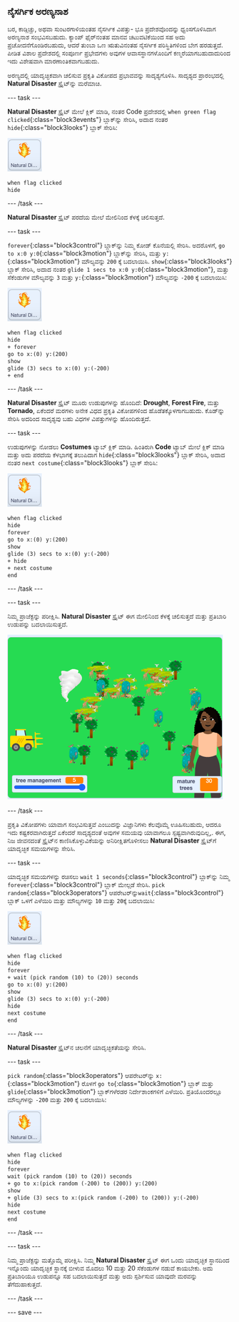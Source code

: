 ## ನೈಸರ್ಗಿಕ ಅರಣ್ಯನಾಶ

ಬರ, ಕಾಡ್ಗಿಚ್ಚು, ಅಥವಾ ಸುಂಟರಗಾಳಿಯಂತಹ ನೈಸರ್ಗಿಕ ವಿಪತ್ತು- ಭೂ ಪ್ರದೇಶವೊಂದನ್ನು ಧ್ವಂಸಗೊಳಿಸಿದಾಗ ಅರಣ್ಯನಾಶ ಸಂಭವಿಸಬಹುದು. ಕ್ಯಾಂಪ್‌ ಫೈರ್‌ನಂತಹ ಮಾನವ ಚಟುವಟಿಕೆಯಿಂದ ಸಹ ಅದು ಪ್ರಚೋದನೆಗೊಂಡಿರಬಹುದು, ಆದರೆ ತುಂಬಾ ಒಣ ಋತುವಿನಂತಹ ನೈಸರ್ಗಿಕ ಪರಿಸ್ಥಿತಿಗಳಿಂದ ಬೇಗ ಹರಡುತ್ತದೆ. ಪೀಡಿತ ವಿಶಾಲ ಪ್ರದೇಶದಲ್ಲಿ ಸಂಪೂರ್ಣ ಪ್ರಭೇದಗಳು ಅವುಗಳ ಆವಾಸಸ್ಥಾನಗಳೊಂದಿಗೆ ಕಣ್ಮರೆಯಾಗಬಹುದಾದುರಿಂದ ಇದು ವಿಶೇಷವಾಗಿ ಮಾರಣಾಂತಿಕವಾಗಬಹುದು.

ಅರಣ್ಯದಲ್ಲಿ ಯಾದೃಚ್ಛಿಕವಾಗಿ ಚಲಿಸುವ ಪ್ರಕೃತಿ ವಿಕೋಪದ ಪ್ರಭಾವವನ್ನು ಸಾದೃಶ್ಯಗೊಳಿಸಿ. ಸಾದೃಶ್ಯದ ಪ್ರಾರಂಭದಲ್ಲಿ **Natural Disaster** ಸ್ಪ್ರೈಟ್‌ನ್ನು ಮರೆಮಾಚಿ.

--- task ---

**Natural Disaster** ಸ್ಪ್ರೈಟ್‌ ಮೇಲೆ ಕ್ಲಿಕ್‌ ಮಾಡಿ, ನಂತರ Code ಪ್ರದೇಶದಲ್ಲಿ `when green flag clicked`{:class="block3events"} ಬ್ಲಾಕ್‌ನ್ನು ಸೇರಿಸಿ, ಅದಾದ ನಂತರ `hide`{:class="block3looks"} ಬ್ಲಾಕ್‌ ಸೇರಿಸಿ:

![Natural Disaster ಸ್ಪ್ರೈಟ್‌ನ ಚಿತ್ರ](images/natural-disaster-sprite.png)

```blocks3
when flag clicked
hide
```

--- /task ---

**Natural Disaster** ಸ್ಪ್ರೈಟ್‌ ಪರದೆಯ ಮೇಲೆ ಮೇಲಿನಿಂದ ಕೆಳಕ್ಕೆ ಚಲಿಸುತ್ತದೆ.

--- task ---

`forever`{:class="block3control"} ಬ್ಲಾಕ್‌ನ್ನು ನಿಮ್ಮ ಕೋಡ್‌ ಕೊನೆಯಲ್ಲಿ ಸೇರಿಸಿ. ಅದರೊಳಗೆ, `go to x:0 y:0`{:class="block3motion"} ಬ್ಲಾಕ್‌ನ್ನು ಸೇರಿಸಿ, ಮತ್ತು `y:`{:class="block3motion"} ಮೌಲ್ಯವನ್ನು `200` ಕ್ಕೆ ಬದಲಾಯಿಸಿ. `show`{:class="block3looks"} ಬ್ಲಾಕ್ ಸೇರಿಸಿ, ಅದಾದ ನಂತರ `glide 1 secs to x:0 y:0`{:class="block3motion"}, ಮತ್ತು ಸೆಕೆಂಡುಗಳ ಮೌಲ್ಯವನ್ನು `3` ಮತ್ತು `y:`{:class="block3motion"} ಮೌಲ್ಯವನ್ನು `-200`‌ ಕ್ಕೆ ಬದಲಾಯಿಸಿ:

![Natural Disaster ಸ್ಪ್ರೈಟ್‌ನ ಚಿತ್ರ](images/natural-disaster-sprite.png)


```blocks3
when flag clicked
hide
+ forever
go to x:(0) y:(200)
show
glide (3) secs to x:(0) y:(-200)
+ end
```

--- /task ---

**Natural Disaster** ಸ್ಪ್ರೈಟ್‌ ಮೂರು ಉಡುಪುಗಳನ್ನು ಹೊಂದಿದೆ: **Drought**, **Forest Fire**, ಮತ್ತು **Tornado**, ಏಕೆಂದರೆ ಮರಗಳು ಅನೇಕ ವಿಧದ ಪ್ರಕೃತಿ ವಿಕೋಪಗಳಿಂದ ಹೊಡೆತಕ್ಕೊಳಗಾಗಬಹುದು. ಕೊಡ್‌ನ್ನು ಸೇರಿಸಿ ಅದರಿಂದ ಸಾದೃಶ್ಯವು ಬಹು ವಿಧಗಳ ವಿಪತ್ತುಗಳನ್ನು ಹೊಂದಿರುತ್ತದೆ.

--- task ---

 ಉಡುಪುಗಳನ್ನು ನೋಡಲು **Costumes** ಟ್ಯಾಬ್‌ ಕ್ಲಿಕ್‌ ಮಾಡಿ. ಹಿಂತಿರುಗಿ **Code** ಟ್ಯಾಬ್‌ ಮೇಲೆ ಕ್ಲಿಕ್‌ ಮಾಡಿ ಮತ್ತು ಅದು ಪರದೆಯ ಕೆಳಭಾಗಕ್ಕೆ ತಲುಪಿದಾಗ `hide`{:class="block3looks"} ಬ್ಲಾಕ್‌ ಸೇರಿಸಿ, ಅದಾದ ನಂತರ `next costume`{:class="block3looks"} ಬ್ಲಾಕ್‌ ಸೇರಿಸಿ:

![Natural Disaster ಸ್ಪ್ರೈಟ್‌ನ ಚಿತ್ರ](images/natural-disaster-sprite.png)


```blocks3
when flag clicked
hide
forever
go to x:(0) y:(200)
show
glide (3) secs to x:(0) y:(-200)
+ hide
+ next costume
end
```

--- /task ---

--- task ---

ನಿಮ್ಮ ಪ್ರಾಜೆಕ್ಟನ್ನು ಪರೀಕ್ಷಿಸಿ. **Natural Disaster** ಸ್ಪ್ರೈಟ್‌ ಈಗ ಮೇಲಿನಿಂದ ಕೆಳಕ್ಕೆ ಚಲಿಸುತ್ತದೆ ಮತ್ತು ಪ್ರತಿಬಾರಿ ಉಡುಪನ್ನು ಬದಲಾಯಿಸುತ್ತದೆ.

![ವೇದಿಕೆ ಮೇಲೆ ಪ್ರಕೃತಿ ವಿಕೋಪದ ಚಿತ್ರ](images/disaster-on-stage.png)

--- /task ---

ಪ್ರಕೃತಿ ವಿಕೋಪಗಳು ಯಾವಾಗ ಸಂಭವಿಸುತ್ತವೆ ಎಂಬುದನ್ನು ವಿಜ್ಞಾನಿಗಳು ಕೆಲವೊಮ್ಮೆ ಊಹಿಸಬಹುದು, ಆದರೂ ಇದು ಕಷ್ಟಕರವಾಗಿರುತ್ತದೆ ಏಕೆಂದರೆ ಸಾದೃಶ್ಯದಂತೆ ಅವುಗಳ ಸಮಯವು ಯಾವಾಗಲೂ ಸ್ಪಷ್ಟವಾಗಿರುವುದಿಲ್ಲ,. ಈಗ, ನಿಜ ಜೀವನದಂತೆ ಸ್ಪ್ರೈಟ್‌ನ ಕಾಣಿಸಿಕೊಳ್ಳುವಿಕೆಯನ್ನು ಅನಿರೀಕ್ಷಿತಗೊಳೀಸಲು **Natural Disaster** ಸ್ಪ್ರೈಟ್‌ಗೆ ಯಾದೃಚ್ಛಿಕ ಸಮಯಗಳನ್ನು ಸೇರಿಸಿ.

--- task ---

ಯಾದೃಚ್ಛಿಕ ಸಮಯಗಳನ್ನು ರಚಿಸಲು `wait 1 seconds`{:class="block3control"} ಬ್ಲಾಕ್‌ನ್ನು ನಿಮ್ಮ `forever`{:class="block3control"} ಬ್ಲಾಕ್‌ ಮೇಲ್ಗಡೆ ಸೇರಿಸಿ. `pick random`{:class="block3operators"} ಆಪರೇಟರ್‌ನ್ನು`wait`{:class="block3control"} ಬ್ಲಾಕ್‌ ಒಳಗೆ ಎಳೆಯಿರಿ ಮತ್ತು ಮೌಲ್ಯಗಳನ್ನು `10` ಮತ್ತು `20`ಕ್ಕೆ ಬದಲಾಯಿಸಿ:

![Natural Disaster ಸ್ಪ್ರೈಟ್‌ನ ಚಿತ್ರ](images/natural-disaster-sprite.png)


```blocks3
when flag clicked
hide
forever
+ wait (pick random (10) to (20)) seconds
go to x:(0) y:(200)
show
glide (3) secs to x:(0) y:(-200)
hide
next costume
end
```

--- /task ---

**Natural Disaster** ಸ್ಪ್ರೈಟ್‌ನ ಚಲನೆಗೆ ಯಾದೃಚ್ಛಿಕತೆಯನ್ನು ಸೇರಿಸಿ.

--- task ---

`pick random`{:class="block3operators"} ಆಪರೇಟರ್‌ನ್ನು `x:`{:class="block3motion"} ರೊಳಗೆ `go to`{:class="block3motion"} ಬ್ಲಾಕ್‌ ಮತ್ತು `glide`{:class="block3motion"} ಬ್ಲಾಕ್‌ಗಳೆರಡರ ನಿರ್ದೇಶಾಂಕಗಳಿಗೆ ಎಳೆಯಿರಿ. ಪ್ರತಿಯೊಂದರಲ್ಲೂ ಮೌಲ್ಯಗಳನ್ನು `-200` ಮತ್ತು `200` ಕ್ಕೆ ಬದಲಾಯಿಸಿ:

![Natural Disaster ಸ್ಪ್ರೈಟ್‌ನ ಚಿತ್ರ](images/natural-disaster-sprite.png)


```blocks3
when flag clicked
hide
forever
wait (pick random (10) to (20)) seconds
+ go to x:(pick random (-200) to (200)) y:(200)
show
+ glide (3) secs to x:(pick random (-200) to (200)) y:(-200)
hide
next costume
end
```

--- /task ---

--- task ---

ನಿಮ್ಮ ಪ್ರಾಜೆಕ್ಟನ್ನು ಮತ್ತೊಮ್ಮೆ ಪರೀಕ್ಷಿಸಿ. ನಿಮ್ಮ **Natural Disaster** ಸ್ಪ್ರೈಟ್‌ ಈಗ ಒಂದು ಯಾದೃಚ್ಛಿಕ ಸ್ಥಾನದಿಂದ ಇನ್ನೊಂದು ಯಾದೃಚ್ಛಿಕ ಸ್ಥಾನಕ್ಕೆ ಬೀಳುವ ಮೊದಲು 10 ಮತ್ತು 20 ಸೆಕೆಂಡುಗಳ ನಡುವೆ ಕಾಯಬೇಕು. ಅದು ಪ್ರತಿಬಾರಿಯೂ ಉಡುಪನ್ನೂ ಸಹ ಬದಲಾಯಿಸುತ್ತದೆ ಮತ್ತು ಅದು ಸ್ಪರ್ಶಿಸುವ ಯಾವುದೇ ಮರವನ್ನು ತೆಗೆದುಹಾಕುತ್ತದೆ.

--- /task ---

--- save ---
